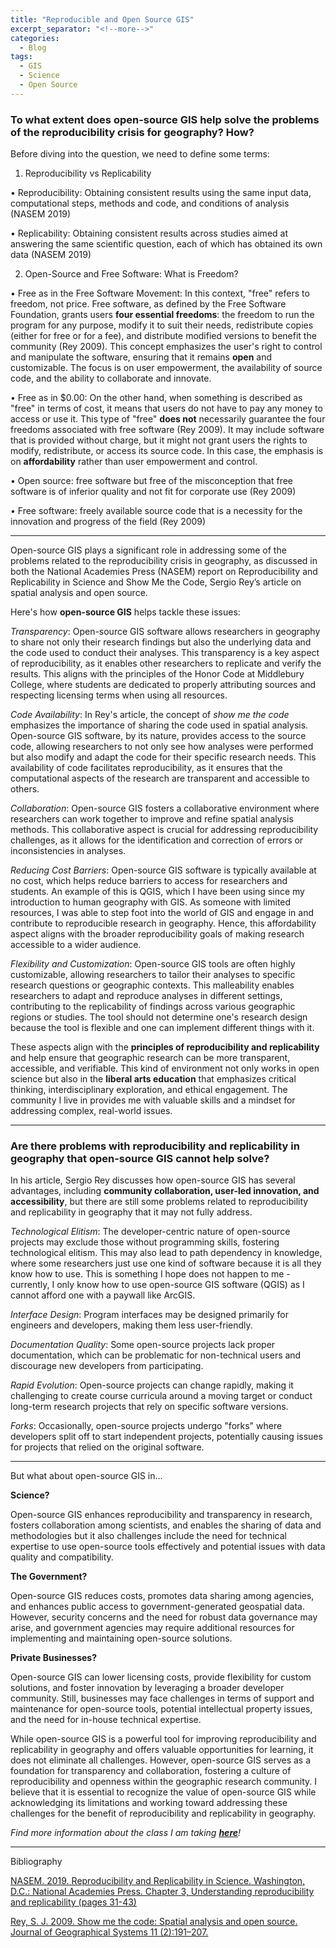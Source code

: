 ```yaml
---
title: "Reproducible and Open Source GIS"
excerpt_separator: "<!--more-->"
categories:
  - Blog
tags:
  - GIS
  - Science
  - Open Source
---
```

### To what extent does open-source GIS help solve the problems of the reproducibility crisis for geography? How?

Before diving into the question, we need to define some terms:

1. Reproducibility vs Replicability

•	Reproducibility: Obtaining consistent results using the same input data, computational steps, methods and code, and conditions of analysis (NASEM 2019)

•	Replicability: Obtaining consistent results across studies aimed at answering the same scientific question, each of which has obtained its own data (NASEM 2019)

2. Open-Source and Free Software: What is Freedom?

•	Free as in the Free Software Movement: In this context, "free" refers to freedom, not price. Free software, as defined by the Free Software Foundation, grants users **four essential freedoms**: the freedom to run the program for any purpose, modify it to suit their needs, redistribute copies (either for free or for a fee), and distribute modified versions to benefit the community (Rey 2009). This concept emphasizes the user's right to control and manipulate the software, ensuring that it remains **open** and customizable. The focus is on user empowerment, the availability of source code, and the ability to collaborate and innovate.

•	Free as in $0.00: On the other hand, when something is described as "free" in terms of cost, it means that users do not have to pay any money to access or use it. This type of "free" **does not** necessarily guarantee the four freedoms associated with free software (Rey 2009). It may include software that is provided without charge, but it might not grant users the rights to modify, redistribute, or access its source code. In this case, the emphasis is on **affordability** rather than user empowerment and control.

•	Open source: free software but free of the misconception that free software is of inferior quality and not fit for corporate use (Rey 2009)

•	Free software: freely available source code that is a necessity for the innovation and progress of the field (Rey 2009)

----------

Open-source GIS plays a significant role in addressing some of the problems related to the reproducibility crisis in geography, as discussed in both the National Academies Press (NASEM) report on Reproducibility and Replicability in Science and Show Me the Code, Sergio Rey’s article on spatial analysis and open source. 

Here's how **open-source GIS** helps tackle these issues:

*Transparency*: Open-source GIS software allows researchers in geography to share not only their research findings but also the underlying data and the code used to conduct their analyses. This transparency is a key aspect of reproducibility, as it enables other researchers to replicate and verify the results. This aligns with the principles of the Honor Code at Middlebury College, where students are dedicated to properly attributing sources and respecting licensing terms when using all resources. 

*Code Availability*: In Rey's article, the concept of *show me the code* emphasizes the importance of sharing the code used in spatial analysis. Open-source GIS software, by its nature, provides access to the source code, allowing researchers to not only see how analyses were performed but also modify and adapt the code for their specific research needs. This availability of code facilitates reproducibility, as it ensures that the computational aspects of the research are transparent and accessible to others.

*Collaboration*: Open-source GIS fosters a collaborative environment where researchers can work together to improve and refine spatial analysis methods. This collaborative aspect is crucial for addressing reproducibility challenges, as it allows for the identification and correction of errors or inconsistencies in analyses. 

*Reducing Cost Barriers*: Open-source GIS software is typically available at no cost, which helps reduce barriers to access for researchers and students. An example of this is QGIS, which I have been using since my introduction to human geography with GIS. As someone with limited resources, I was able to step foot into the world of GIS and engage in and contribute to reproducible research in geography. Hence, this affordability aspect aligns with the broader reproducibility goals of making research accessible to a wider audience. 

*Flexibility and Customization*: Open-source GIS tools are often highly customizable, allowing researchers to tailor their analyses to specific research questions or geographic contexts. This malleability enables researchers to adapt and reproduce analyses in different settings, contributing to the replicability of findings across various geographic regions or studies. The tool should not determine one's research design because the tool is flexible and one can implement different things with it.

These aspects align with the **principles of reproducibility and replicability** and help ensure that geographic research can be more transparent, accessible, and verifiable. This kind of environment not only works in open science but also in the **liberal arts education** that emphasizes critical thinking, interdisciplinary exploration, and ethical engagement. The community I live in provides me with valuable skills and a mindset for addressing complex, real-world issues.


----------

### Are there problems with reproducibility and replicability in geography that open-source GIS cannot help solve?

In his article, Sergio Rey discusses how open-source GIS has several advantages, including **community collaboration, user-led innovation, and accessibility**, but there are still some problems related to reproducibility and replicability in geography that it may not fully address.

*Technological Elitism*: The developer-centric nature of open-source projects may exclude those without programming skills, fostering technological elitism. This may also lead to path dependency in knowledge, where some researchers just use one kind of software because it is all they know how to use. This is something I hope does not happen to me - currently, I only know how to use open-source GIS software (QGIS) as I cannot afford one with a paywall like ArcGIS. 

*Interface Design*: Program interfaces may be designed primarily for engineers and developers, making them less user-friendly.

*Documentation Quality*: Some open-source projects lack proper documentation, which can be problematic for non-technical users and discourage new developers from participating. 

*Rapid Evolution*: Open-source projects can change rapidly, making it challenging to create course curricula around a moving target or conduct long-term research projects that rely on specific software versions. 

*Forks*: Occasionally, open-source projects undergo "forks" where developers split off to start independent projects, potentially causing issues for projects that relied on the original software.


--------

But what about open-source GIS in...

**Science?**

Open-source GIS enhances reproducibility and transparency in research, fosters collaboration among scientists, and enables the sharing of data and methodologies but it also challenges include the need for technical expertise to use open-source tools effectively and potential issues with data quality and compatibility.

**The Government?**

Open-source GIS reduces costs, promotes data sharing among agencies, and enhances public access to government-generated geospatial data. However, security concerns and the need for robust data governance may arise, and government agencies may require additional resources for implementing and maintaining open-source solutions.

**Private Businesses?**

Open-source GIS can lower licensing costs, provide flexibility for custom solutions, and foster innovation by leveraging a broader developer community. Still, businesses may face challenges in terms of support and maintenance for open-source tools, potential intellectual property issues, and the need for in-house technical expertise.

While open-source GIS is a powerful tool for improving reproducibility and replicability in geography and offers valuable opportunities for learning, it does not eliminate all challenges. However, open-source GIS serves as a foundation for transparency and collaboration, fostering a culture of reproducibility and openness within the geographic research community. I believe that it is essential to recognize the value of open-source GIS while acknowledging its limitations and working toward addressing these challenges for the benefit of reproducibility and replicability in geography.

*Find more information about the class I am taking [**here**](https://opengisci.github.io)!*

--------

Bibliography

[NASEM. 2019. Reproducibility and Replicability in Science. Washington, D.C.: National Academies Press. Chapter 3, Understanding reproducibility and replicability (pages 31-43)](https://doi.org/10.17226/25303)

[Rey, S. J. 2009. Show me the code: Spatial analysis and open source. Journal of Geographical Systems 11 (2):191–207.](http://dx.doi.org/10.1007/s10109-009-0086-8)
